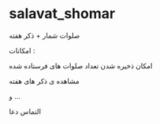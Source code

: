 # salavat_shomar

صلوات شمار + ذکر هفته

امکانات :

امکان ذخیره شدن تعداد صلوات های فرستاده شده

مشاهده ی ذکر های هفته

و ...

التماس دعا